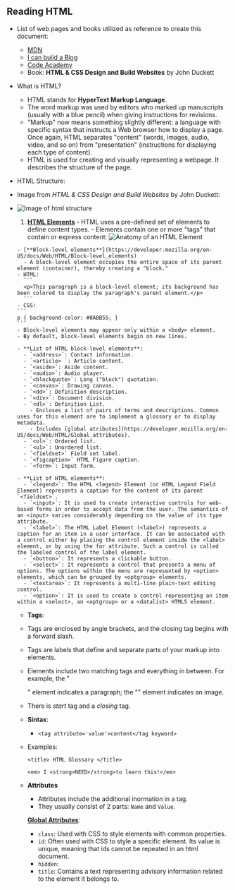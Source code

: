 ## Reading HTML
- List of web pages and books utilized as reference to create this document:
  - [MDN](https://developer.mozilla.org/en-US/docs/Web/HTML)
  - [I can build a Blog](http://icanbuildablog.com/2015/01/html-cheat-sheet-for-beginners/)
  - [Code Academy](http://www.codecademy.com/glossary/html)
  - Book: **HTML & CSS Design and Build Websites** by John Duckett
- What is HTML? 
  - HTML stands for **HyperText Markup Language**. 
  - The word markup was used by editors who marked up manuscripts (usually with a blue pencil) when giving instructions for revisions. 
  - "Markup" now means something slightly different: a language with specific syntax that instructs a Web browser how to display a page. Once again, HTML separates "content" (words, images, audio, video, and so on) from "presentation" (instructions for displaying each type of content).
  - HTML is used for creating and visually representing a webpage. It describes the structure of the page.
- HTML Structure:
- Image from *HTML & CSS Design and Build Websites* by John Duckett:
- ![Image of html structure](http://www.htmlandcssbook.com/images/sample-chapter/medium/dps-5.jpg)
    1. [**HTML Elements**](https://developer.mozilla.org/en-US/docs/Web/HTML/Element) 
      - HTML uses a pre-defined set of elements to define content types. 
      - Elements contain one or more "tags" that contain or express content:
       ![Anatomy of an HTML Element](https://mdn.mozillademos.org/files/7659/anatomy-of-an-html-element.png)

      - [**Block-level elements**](https://developer.mozilla.org/en-US/docs/Web/HTML/Block-level_elements)
        - A block-level element occupies the entire space of its parent element (container), thereby creating a "block."
      - HTML:
        ```
        <p>This paragraph is a block-level element; its background has been colored to display the paragraph's parent element.</p>
        ```
      - CSS:
      ```
      p { background-color: #8ABB55; }
      ```
      - Block-level elements may appear only within a <body> element.
      - By default, block-level elements begin on new lines.
      
      - **List of HTML block-level elements**:
        - `<address>`: Contact information.
        - `<article> `: Article content.
        - `<aside>`: Aside content.
        - `<audio>`: Audio player.
        - `<blockquote>`: Long ("block") quotation.
        - `<canvas>`: Drawing canvas.
        - `<dd>`: Definition description.
        - `<div>`: Document division.
        - `<dl>`: Definition List. 
          - Encloses a list of pairs of terms and descriptions. Common uses for this element are to implement a glossary or to display metadata.
          - Includes [global atributes](https://developer.mozilla.org/en-US/docs/Web/HTML/Global_attributes).
        - `<ol>`: Ordered list.
        - `<ul>`: Unordered list.
        - `<fieldset>` Field set label.
        - `<figcaption>` HTML Figure caption.
        - `<form>`: Input form.
        
      - **List of HTML elements**:
        - `<legend>`: The HTML <legend> Element (or HTML Legend Field Element) represents a caption for the content of its parent `<fieldset>`.
        - `<input>`: It is used to create interactive controls for web-based forms in order to accept data from the user. The semantics of an <input> varies considerably depending on the value of its type attribute.
        - `<label>`: The HTML Label Element (<label>) represents a caption for an item in a user interface. It can be associated with a control either by placing the control element inside the <label> element, or by using the for attribute. Such a control is called the labeled control of the label element.
        - `<button>`: It represents a clickable button.
        - `<select>`: It represents a control that presents a menu of options. The options within the menu are represented by <option> elements, which can be grouped by <optgroup> elements. 
        - `<textarea>`: It represents a multi-line plain-text editing control.
        - `<option>`: It is used to create a control representing an item within a <select>, an <optgroup> or a <datalist> HTML5 element.
      
    - **Tags**:
    - Tags are enclosed by angle brackets, and the closing tag begins with a forward slash.
    - Tags are labels that define and separate parts of your markup into elements.
    - Elements include two matching tags and everything in between. For example, the "<p>" element indicates a paragraph; the "<img>" element indicates an image.
    - There is *start* tag and a *closing* tag.
    - **Sintax**:
      - `<tag attribute='value'>content</tag keyword>`
    - Examples:
      ```
      <title> HTML Glossary </title>
      
      <em> I <strong>NEED</strong>to learn this!</em>
      ```
      
  - **Attributes**
    - Attributes include the additional inormation in a tag. 
    - They usually consist of 2 parts: `Name` and `Value`.
      
    [**Global Attributes**](https://developer.mozilla.org/en-US/docs/Web/HTML/Global_attributes): 
      - `class`: Used with CSS to style elements with common properties.
      - `id`: Often used with CSS to style a specific element. Its value is unique, meaning that ids cannot be repeated in an html document.
      - `hidden`:
      - `title`: Contains a text representing advisory information related to the element it belongs to. 

    
  
